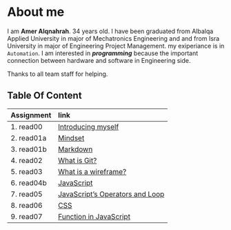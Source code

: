 # About me

I am **Amer Alqnahrah**. 34 years old.
I have been graduated from Albalqa Applied University in major of Mechatronics Engineering and and from Isra University in major of Engineering Project Management. my exiperiance is in `Automation`.
I am interested in __*programming*__ because the important connection between hardware and software in Engineering side.

Thanks to all team staff for helping. 

## Table Of Content

Assignment  | link                                                    | 
-----|:-----------------------------------------------------------------------|
1. read00    |[Introducing myself](https://amer-1987.github.io/Introducing-my-self/)  |
2. read01a | [Mindset](https://amer-1987.github.io/reading-notes-/read)                |
3. read01b  | [Markdown ](https://amer-1987.github.io/reading-notes-/read01)            |
4. read02 | [What is Git?](https://amer-1987.github.io/reading-notes-/read02)            |
5. read03 | [What is a wireframe?](https://amer-1987.github.io/reading-notes-/read03)    |
6. read04b   | [JavaScript](https://amer-1987.github.io/reading-notes-/read04b)          |  
7. read05   | [JavaScript’s Operators and Loop](https://amer-1987.github.io/reading-notes-/read05) |    
8. read06  | [CSS](https://amer-1987.github.io/reading-notes-/read06)            |    
9. read07 | [Function in JavaScript](https://amer-1987.github.io/reading-notes-/read07)            |  




  